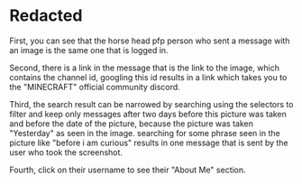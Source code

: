 # Redacted

First, you can see that the horse head pfp person who sent a message with an image is the same one that is logged in.

Second, there is a link in the message that is the link to the image, which contains the channel id, googling this id results in a link which takes you to the "MINECRAFT" official community discord.

Third, the search result can be narrowed by searching using the selectors to filter and keep only messages after two days before this picture was taken and before the date of the picture, because the picture was taken "Yesterday" as seen in the image. searching for some phrase seen in the picture like "before i am curious" results in one message that is sent by the user who took the screenshot.

Fourth, click on their username to see their "About Me" section.
